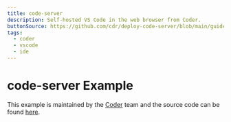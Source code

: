 ```yaml
---
title: code-server
description: Self-hosted VS Code in the web browser from Coder.
buttonSource: https://github.com/cdr/deploy-code-server/blob/main/guides/railway.md
tags:
  - coder
  - vscode
  - ide
---
```


# code-server Example

This example is maintained by the [Coder](https://coder.com/) team and the source code can be found [here](https://github.com/cdr/deploy-code-server).

